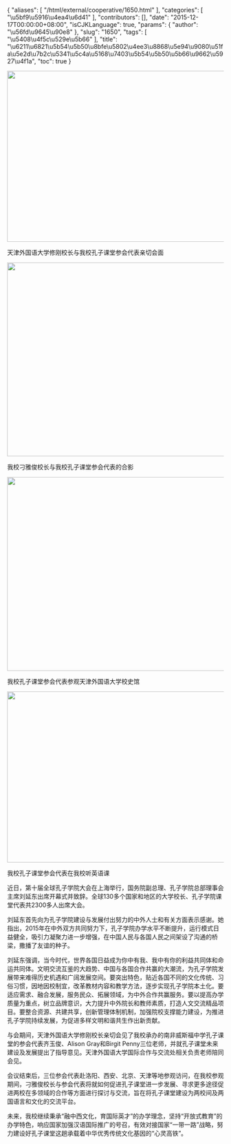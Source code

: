 {
    "aliases": [
        "/html/external/cooperative/1650.html"
    ],
    "categories": [
        "\u5bf9\u5916\u4ea4\u6d41"
    ],
    "contributors": [],
    "date": "2015-12-17T00:00:00+08:00",
    "isCJKLanguage": true,
    "params": {
        "author": "\u56fd\u9645\u90e8"
    },
    "slug": "1650",
    "tags": [
        "\u5408\u4f5c\u529e\u5b66"
    ],
    "title": "\u6211\u6821\u5b54\u5b50\u8bfe\u5802\u4ee3\u8868\u5e94\u9080\u51fa\u5e2d\u7b2c\u5341\u5c4a\u5168\u7403\u5b54\u5b50\u5b66\u9662\u5927\u4f1a",
    "toc": true
}


<img
    src="https://cdn.tfls.online/mirror/full/1f02cc7d4ad810394ebfa68d51d0aff991d279aa.jpg"
    style="display:block;margin-left:auto;margin-right:auto;"
    decoding="async"
    fetchpriority="auto"
    loading="lazy"
    height="397"
    width="600"
/>




 天津外国语大学修刚校长与我校孔子课堂参会代表亲切会面





<img
    src="https://cdn.tfls.online/mirror/full/2347650f78f8e50f0ba0985ee44c4eeb19b6a7cc.jpg"
    style="display:block;margin-left:auto;margin-right:auto;"
    decoding="async"
    fetchpriority="auto"
    loading="lazy"
    height="450"
    width="600"
/>




 我校刁雅俊校长与我校孔子课堂参会代表的合影





<img
    src="https://cdn.tfls.online/mirror/full/7160914c870cf8705f31b358a0cb9eac8e1e20b3.jpg"
    style="display:block;margin-left:auto;margin-right:auto;"
    decoding="async"
    fetchpriority="auto"
    loading="lazy"
    height="450"
    width="600"
/>




 我校孔子课堂参会代表参观天津外国语大学校史馆





<img
    src="https://cdn.tfls.online/mirror/full/d1d743f422660408fbd317e196ddc9ef2d402ace.jpg"
    style="display:block;margin-left:auto;margin-right:auto;"
    decoding="async"
    fetchpriority="auto"
    loading="lazy"
    height="397"
    width="600"
/>




 我校孔子课堂参会代表在我校听英语课









近日，第十届全球孔子学院大会在上海举行，国务院副总理、孔子学院总部理事会主席刘延东出席开幕式并致辞。全球130多个国家和地区的大学校长、孔子学院课堂代表共2300多人出席大会。




刘延东首先向为孔子学院建设与发展付出努力的中外人士和有关方面表示感谢。她指出，2015年在中外双方共同努力下，孔子学院办学水平不断提升，运行模式日益健全，吸引力凝聚力进一步增强，在中国人民与各国人民之间架设了沟通的桥梁，撒播了友谊的种子。




刘延东强调，当今时代，世界各国日益成为你中有我、我中有你的利益共同体和命运共同体。文明交流互鉴的大趋势、中国与各国合作共赢的大潮流，为孔子学院发展带来难得历史机遇和广阔发展空间。要突出特色，贴近各国不同的文化传统、习俗习惯，因地因校制宜，改革教材内容和教学方法，逐步实现孔子学院本土化。要适应需求、融合发展，服务民众、拓展领域，为中外合作共赢服务。要以提高办学质量为重点，树立品牌意识，大力提升中外院长和教师素质，打造人文交流精品项目。要整合资源、共建共享，创新管理体制机制，加强院校支撑能力建设，为推进孔子学院持续发展，为促进多样文明和谐共生作出新贡献。




与会期间，天津外国语大学修刚校长亲切会见了我校承办的南非威斯福中学孔子课堂的参会代表齐玉俊、Alison Gray和Birgit Penny三位老师，并就孔子课堂未来建设及发展提出了指导意见。天津外国语大学国际合作与交流处相关负责老师陪同会见。




会议结束后，三位参会代表赴洛阳、西安、北京、天津等地参观访问，在我校参观期间，刁雅俊校长与参会代表将就如何促进孔子课堂进一步发展、寻求更多途径促进两校在多领域的合作等方面进行探讨与交流，旨在将孔子课堂建设为两校间及两国语言和文化的交流平台。




未来，我校继续秉承“融中西文化，育国际英才”的办学理念，坚持“开放式教育”的办学特色，响应国家加强汉语国际推广的号召，有效对接国家“一带一路”战略，努力建设好孔子课堂这趟承载着中华优秀传统文化基因的“心灵高铁”。









  



